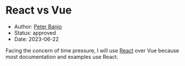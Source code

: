 # React vs Vue

- Author: [Peter Banjo](peter.banjo@photobox.com)
- Status: approved
- Date: 2023-06-22

Facing the concern of time pressure, I will use [React](https://react.dev/) over Vue because most documentation and examples use React.

